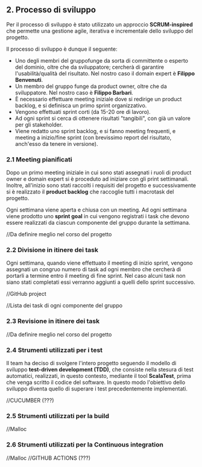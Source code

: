 ## 2. Processo di sviluppo
Per il processo di sviluppo è stato utilizzato un approccio **SCRUM-inspired** che permette una gestione agile, iterativa e incrementale dello sviluppo del progetto.

Il processo di sviluppo è dunque il seguente:
* Uno degli membri del gruppofunge da sorta di committente o esperto del dominio, oltre che da sviluppatore; cercherà di garantire l'usabilità/qualità del risultato. Nel nostro caso il domain expert è **Filippo Benvenuti**.
* Un membro del gruppo funge da product owner, oltre che da sviluppatore. Nel nostro caso è **Filippo Barbari**.
* È necessario effettuare meeting iniziale dove si redirige un product backlog, e si definisca un primo sprint organizzativo.
* Vengono effettuati sprint corti (da 15-20 ore di lavoro).
* Ad ogni sprint si cerca di ottenere risultati "tangibili", con già un valore per gli stakeholder.
* Viene redatto uno sprint backlog, e si fanno meeting frequenti, e meeting a inizio/fine sprint (con brevissimo report del risultato, anch'esso da tenere in versione).

### 2.1 Meeting pianificati
Dopo un primo meeting iniziale in cui sono stati assegnati i ruoli di product owner e domain expert si è proceduto ad iniziare con gli print settimanali. Inoltre, all'inizio sono stati raccolti i requisiti del progetto e successivamente si è realizzato il **product backlog** che raccoglie tutti i macrotask del progetto.

Ogni settimana viene aperta e chiusa con un meeting. Ad ogni settimana viene prodotto uno **sprint goal** in cui vengono registrati i task che devono essere realizzati da ciascun componente del gruppo durante la settimana.

//Da definire meglio nel corso del progetto

### 2.2 Divisione in itinere dei task
Ogni settimana, quando viene effettuato il meeting di inizio sprint, vengono assegnati un congruo numero di task ad ogni membro che cercherà di portarli a termine entro il meeting di fine sprint. Nel caso alcuni task non siano stati completati essi verranno aggiunti a quelli dello sprint successivo.

//GitHub project

//Lista dei task di ogni componente del gruppo

### 2.3 Revisione in itinere dei task
//Da definire meglio nel corso del progetto

### 2.4 Strumenti utilizzati per i test
Il team ha deciso di svolgere l'intero progetto seguendo il modello di sviluppo **test-driven development (TDD)**, che consiste nella stesura di test automatici, realizzati, in questo contesto, mediante il tool **ScalaTest**, prima che venga scritto il codice del software. In questo modo l'obiettivo dello sviluppo diventa quello di superare i test precedentemente implementati.

//CUCUMBER (???)


### 2.5 Strumenti utilizzati per la build
//Malloc

### 2.6 Strumenti utilizzati per la Continuous integration
//Malloc
//GITHUB ACTIONS (???)